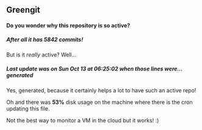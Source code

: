 ## Greengit

#### Do you wonder why this repository is so active?

##### After all it has 5842 commits!

But is it *really* active? Well...

##### Last update was on Sun Oct 13 at 06:25:02 when those lines were... generated

Yes, generated, because it certainly helps a lot to have such an active repo!

Oh and there was **53%** disk usage on the machine
where there is the cron updating this file.

Not the best way to monitor a VM in the cloud but it works! :)
